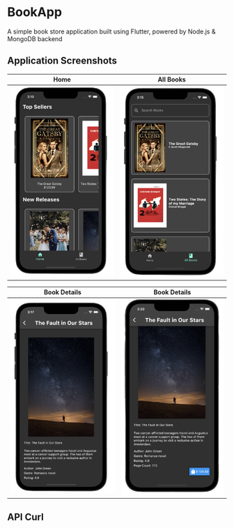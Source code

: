 # BookApp
A simple book store application built using Flutter, powered by Node.js &amp; MongoDB backend

## Application Screenshots
Home            |  All Books
:-------------------------:|:-------------------------:
![AppHome](screenshots/home.png)  | ![All Books](screenshots/allBooks.png)

Book Details            |  Book Details 
:-------------------------:|:-------------------------:
![AppHome](screenshots/bookDetails1.png)  | ![All Books](screenshots/bookDetails2.png)

## API Curl

```

```